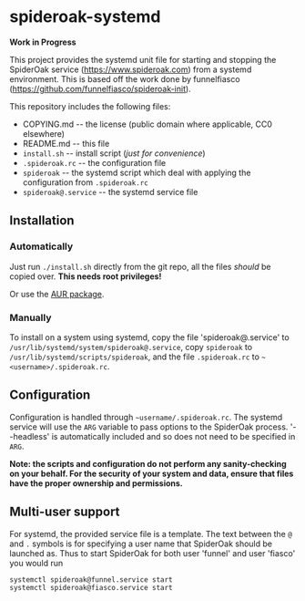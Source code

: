 # spideroak-systemd

**Work in Progress**

This project provides the systemd unit file for starting and stopping the
SpiderOak service (https://www.spideroak.com) from a systemd environment. This
is based off the work done by funnelfiasco
(https://github.com/funnelfiasco/spideroak-init).

This repository includes the following files:
* COPYING.md         -- the license (public domain where applicable, 
                        CC0 elsewhere) 
* README.md          -- this file
* `install.sh`         -- install script (*just for convenience*)
* `.spideroak.rc`      -- the configuration file
* `spideroak`          -- the systemd script which deal with applying the
                          configuration from `.spideroak.rc`
* `spideroak@.service` -- the systemd service file

## Installation
### Automatically
Just run `./install.sh` directly from the git repo, all the files *should*
be copied over. **This needs root privileges!**

Or use the [AUR package][aur].

### Manually
To install on a system using systemd, copy the file 'spideroak@.service' to
`/usr/lib/systemd/system/spideroak@.service`, copy `spideroak` to
`/usr/lib/systemd/scripts/spideroak`, and the file `.spideroak.rc` to
`~<username>/.spideroak.rc`. 

## Configuration
Configuration is handled through `~username/.spideroak.rc`. The systemd
service will use the `ARG` variable to pass options to the SpiderOak
process. '--headless' is automatically included and so does not need to be
specified in `ARG`.

**Note: the scripts and configuration do not perform any sanity-checking
on your behalf. For the security of your system and data, ensure that files
have the proper ownership and permissions.**

## Multi-user support
For systemd, the provided service file is a template. The text between the 
`@` and `.` symbols is for specifying a user name that SpiderOak should be
launched as. Thus to start SpiderOak for both user 'funnel' and user 'fiasco'
you would run

    systemctl spideroak@funnel.service start
    systemctl spideroak@fiasco.service start

[aur]: https://aur.archlinux.org/packages/spideroak-systemd-git 
